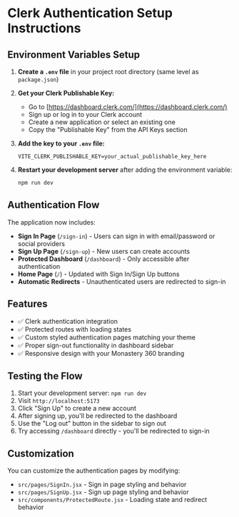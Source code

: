 # Clerk Authentication Setup Instructions

## Environment Variables Setup

1. **Create a `.env` file** in your project root directory (same level as `package.json`)

2. **Get your Clerk Publishable Key:**
   - Go to [https://dashboard.clerk.com/](https://dashboard.clerk.com/)
   - Sign up or log in to your Clerk account
   - Create a new application or select an existing one
   - Copy the "Publishable Key" from the API Keys section

3. **Add the key to your `.env` file:**
   ```
   VITE_CLERK_PUBLISHABLE_KEY=your_actual_publishable_key_here
   ```

4. **Restart your development server** after adding the environment variable:
   ```bash
   npm run dev
   ```

## Authentication Flow

The application now includes:

- **Sign In Page** (`/sign-in`) - Users can sign in with email/password or social providers
- **Sign Up Page** (`/sign-up`) - New users can create accounts
- **Protected Dashboard** (`/dashboard`) - Only accessible after authentication
- **Home Page** (`/`) - Updated with Sign In/Sign Up buttons
- **Automatic Redirects** - Unauthenticated users are redirected to sign-in

## Features

- ✅ Clerk authentication integration
- ✅ Protected routes with loading states
- ✅ Custom styled authentication pages matching your theme
- ✅ Proper sign-out functionality in dashboard sidebar
- ✅ Responsive design with your Monastery 360 branding

## Testing the Flow

1. Start your development server: `npm run dev`
2. Visit `http://localhost:5173`
3. Click "Sign Up" to create a new account
4. After signing up, you'll be redirected to the dashboard
5. Use the "Log out" button in the sidebar to sign out
6. Try accessing `/dashboard` directly - you'll be redirected to sign-in

## Customization

You can customize the authentication pages by modifying:
- `src/pages/SignIn.jsx` - Sign in page styling and behavior
- `src/pages/SignUp.jsx` - Sign up page styling and behavior
- `src/components/ProtectedRoute.jsx` - Loading state and redirect behavior
